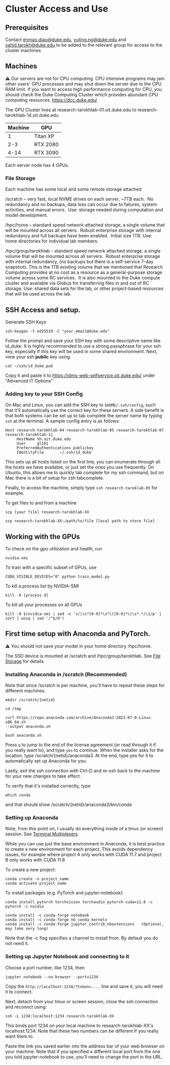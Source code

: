 # Cluster Access and Use

## Prerequisites

Contact enmao.diao@duke.edu, yuting.ng@duke.edu and vahid.tarokh@duke.edu to be added to the relevant
group for access to the cluster machines

## Machines

:warning:
Our servers are not for CPU computing. CPU intensive programs may jam
other users' GPU processes and may shut down the server due to the CPU RAM
limit.
If you want to access high performance computing for CPU, you should check the
Duke Computing Cluster which provides abundant CPU computing resources.
https://dcc.duke.edu/

The GPU Cluster lives at research-tarokhlab-01.oit.duke.edu to
research-tarokhlab-14.oit.duke.edu

|   Machine   |   GPU    |
| ----------- | -------- |
| 1           | Titan XP |
| 2-3         | RTX 2080 |
| 4-14        | RTX 3090 |

Each server node has 4 GPUs.

### File Storage

Each machine has some local and some remote storage attached

/scratch – very fast, local NVME drives on each server, ~7TB each.  No
redundancy and no backups, data loss can occur due to failures, system
activities, and manual errors.  Use: storage needed during computation and model
development.

/hpc/home – standard speed network attached storage, a single volume that will
be mounted across all servers.  Robust enterprise storage with internal
redundancy and full backups have been enabled.  Initial size 1TB. Use: home
directories for individual lab members.

/hpc/group/tarokhlab - standard speed network attached storage, a single volume
that will be mounted across all servers.  Robust enterprise storage with
internal redundancy, (no backups but there is a self-service 7-day snapshot).
This is the 1TB existing volume that we mentioned that Research Computing
provides at no cost as a resource as a general-purpose storage volume across
some RC services.  It is also mounted to the Duke compute cluster and available
via Globus for transferring files in and out of RC storage. Use: shared data
sets for the lab, or other project-based resources that will be used across the
lab.

## SSH Access and setup.

Generate SSH Keys

```
ssh-keygen -t ed25519 -C "your_email@duke.edu"
```

Follow the prompt and save your SSH key with some descriptive name like id_duke.
It is highly recommended to use a strong passphrase for your ssh key, especially if
this key will be used in some shared environment. Next, view your ssh **public** key using


```
cat ~/ssh/id_duke.pub
```

Copy it and paste it to https://idms-web-selfservice.oit.duke.edu/ under "Advanced IT
Options"

### Adding key to your SSH Config

On Mac and Linux, you can add the SSH key to `$HOME/.ssh/config`, such that
it'll automatically use the correct key for these servers. A side benefit is
that both systems can be set up to tab complete the server name by typing `ssh`
at the terminal. A sample config entry is as follows:


```
Host research-tarokhlab-04 research-tarokhlab-05 research-tarokhlab-07 research-tarokhlab-11
     HostName %h.oit.duke.edu
     User     gl161
     PreferredAuthentications publickey
     IdentityFile       ~/.ssh/id_duke

```

This sets up all hosts listed on the first line, you can enumerate through all
the hosts we have available, or just set the ones you use frequently. On Ubuntu,
this allows me to quickly tab complete for my ssh command, but on Mac there is a
bit of setup for zsh tabcomplete.

Finally, to access the machine, simply type `ssh research-taroklab-05` for
example.

To get files to and from a machine

```
scp [your file] research-tarokhlab-XX

scp research-tarokhlab-XX:/path/to/file [local path to store file]
```

## Working with the GPUs

To check on the gpu utilization and health, run

```
nvidia-smi
```

To train with a specific subset of GPUs, use

```
CUDA_VISIBLE_DEVICES="0" python train_model.py
```

To kill a process list by NVIDIA-SMI

```
kill -9 [process d]
```

To kill all your processes on all GPUs

```
kill -9 $(nvidia-smi | sed -n 's/|\s*[0-9]*\s*\([0-9]*\)\s*.*/\1/p' | sort | uniq | sed '/^$/d')
```

## First time setup with Anaconda and PyTorch.

:warning: You should not save your model in your home directory /hpc/home.

The SSD device is mounted at /scratch and /hpc/group/tarokhlab.
See [File Storage](#file-storage) for details

### Installing Anaconda in /scratch (Recommended)
Note that since /scratch is per machine, you'll have to repeat these steps for
different machines.

```
mkdir /scratch/{netid}

cd /tmp

curl https://repo.anaconda.com/archive/Anaconda3-2023.07-0-Linux-x86_64.sh
--output anaconda.sh

bash anaconda.sh
```

Press `q` to jump to the end of the license agreement (or read through it if you
really want to), and type `yes` to continue. When the installer asks for the
location, type /scratch/{netid}/anaconda3. At the end, type yes for it to
automatically set up Anaconda for you.

Lastly, exit the ssh connection with Ctrl-D and re-ssh back to the machine for
your new changes to take effect.

To verify that it's installed correctly, type

```
which conda
```

and that should show /scratch/{netid}/anaconda3/bin/conda

### Setting up Anaconda

Note, from this point on, I usually do everything inside of a tmux (or screen)
session. See [Terminal Multiplexers](tmux.md)

While you can use just the base environment in Anaconda, it is best practice to
create a new environment for each project. This avoids dependency issues, for
example where project A only works with CUDA 11.7 and project B only works with
CUDA 11.8

To create a new project:
```
conda create -n project_name
conda activate project_name
```

To install packages (e.g. PyTorch and jupyter-notebook):
```
conda install pytorch torchvision torchaudio pytorch-cuda=11.8 -c pytorch -c nvidia

conda install -c conda-forge notebook
conda install -c conda-forge nb_conda_kernels
conda install -c conda-forge jupyter_contrib_nbextensions   (Optional, may take very long)
```
Note that the -c flag specifies a channel to install from. By default you do not
need it.

### Setting up Jupyter Notebook and connecting to it

Choose a port number, like 1234, then

```
jupyter notebook --no-browser --port=1234
```
Copy the `http://localhost:1234/?token=....` line and save it, you will need it
to connect.

Next, detach from your tmux or screen session, close the ssh connection and
reconnct using:

```
ssh -L 1234:localhost:1234 research-tarokhlab-XX
```
This binds port 1234 on your local machine to research-tarokhlab-XX's localhost:1234.
Note that these two numbers can be different if you really want them to.

Paste the link you saved earlier into the address bar of your web browser on
your machine. Note that if you specified a different local port from the one you
told jupyter-notebook to use, you'll need to change the port in the URL.
